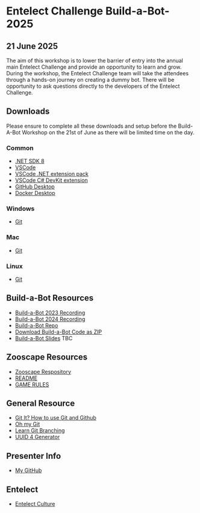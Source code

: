 ﻿# Entelect Challenge Build-a-Bot-2025
## 21 June 2025
  
The aim of this workshop is to lower the barrier of entry into the annual main Entelect Challenge and provide an opportunity to learn and grow. During the workshop, the Entelect Challenge team will take the attendees through a hands-on journey on creating a dummy bot. There will be opportunity to ask questions directly to the developers of the Entelect Challenge.

## Downloads
Please ensure to complete all these downloads and setup before the Build-A-Bot Workshop on the 21st of June as there will be limited time on the day.

### Common
- [.NET SDK 8](https://dotnet.microsoft.com/en-us/download/dotnet/8.0)
- [VSCode](https://code.visualstudio.com/)
- [VSCode .NET extension pack](https://marketplace.visualstudio.com/items?itemName=ms-dotnettools.vscode-dotnet-pack)
- [VSCode C# DevKit extension](https://marketplace.visualstudio.com/items?itemName=ms-dotnettools.csdevkit)
- [GitHub Desktop](https://github.com/apps/desktop)
- [Docker Desktop](https://www.docker.com/products/docker-desktop/)

### Windows
- [Git](https://gitforwindows.org/)

### Mac
- [Git](https://git-scm.com/download/mac)

### Linux
- [Git](https://git-scm.com/download/linux)

## Build-a-Bot Resources
- [Build-a-Bot 2023 Recording](https://forum.entelect.co.za/t/build-a-bot-workshop-1-july/1605/8)
- [Build-a-Bot 2024 Recording](https://forum.entelect.co.za/t/build-a-bot-workshop-1-july/1605/7)
- [Build-a-Bot Repo](https://github.com/EntelectChallenge/Build-a-Bot-2025)
- [Download Build-a-Bot Code as ZIP](https://github.com/EntelectChallenge/Build-a-Bot-2025/archive/refs/heads/step-3.zip)
- [Build-a-Bot Slides]() TBC

## Zooscape Resources
- [Zooscape Respository](https://github.com/EntelectChallenge/2025-Zooscape)
- [README](https://github.com/EntelectChallenge/2025-Zooscape/blob/main/README.md)
- [GAME RULES](https://github.com/EntelectChallenge/2025-Zooscape/blob/main/Rules.md)

## General Resource
- [Git It? How to use Git and Github](https://youtu.be/HkdAHXoRtos?si=WkiuUyHNmxMUtv-S)
- [Oh my Git](https://ohmygit.org/)
- [Learn Git Branching](https://learngitbranching.js.org/)
- [UUID 4 Generator](https://www.uuidgenerator.net/version4)

## Presenter Info
- [My GitHub](https://github.com/JessicaBCordier)

## Entelect
- [Entelect Culture](https://culture.entelect.co.za)
